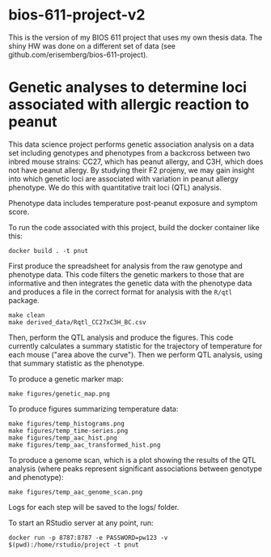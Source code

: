 # bios-611-project-v2
This is the version of my BIOS 611 project that uses my own thesis data. The shiny HW was done on a different set of data (see github.com/erisemberg/bios-611-project). 

Genetic analyses to determine loci associated with allergic reaction to peanut
==============================================================================

This data science project performs genetic association analysis on a data set including genotypes and phenotypes from a backcross between two inbred mouse strains: CC27, which has peanut allergy, and C3H, which does not have peanut allergy. By studying their F2 projeny, we may gain insight into which genetic loci are associated with variation in peanut allergy phenotype. We do this with quantitative trait loci (QTL) analysis.

Phenotype data includes temperature post-peanut exposure and symptom score. 

To run the code associated with this project, build the docker container like this: 

```
docker build . -t pnut 
```

First produce the spreadsheet for analysis from the raw genotype and phenotype data. This code filters the genetic markers to those that are informative and then integrates the genetic data with the phenotype data and produces a file in the correct format for analysis with the `R/qtl` package. 
```
make clean 
make derived_data/Rqtl_CC27xC3H_BC.csv
```

Then, perform the QTL analysis and produce the figures. This code currently calculates a summary statistic for the trajectory of temperature for each mouse ("area above the curve"). Then we perform QTL analysis, using that summary statistic as the phenotype. 

To produce a genetic marker map:
```
make figures/genetic_map.png
```

To produce figures summarizing temperature data:
```
make figures/temp_histograms.png
make figures/temp_time-series.png
make figures/temp_aac_hist.png
make figures/temp_aac_transformed_hist.png
```

To produce a genome scan, which is a plot showing the results of the QTL analysis (where peaks represent significant associations between genotype and phenotype):
```
make figures/temp_aac_genome_scan.png
``` 

Logs for each step will be saved to the logs/ folder. 

To start an RStudio server at any point, run: 
```
docker run -p 8787:8787 -e PASSWORD=pw123 -v $(pwd):/home/rstudio/project -t pnut 
```